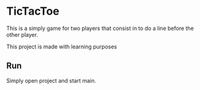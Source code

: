 # TicTacToe

This is a simply game for two players that consist in to do a line before the other player.

This project is made with learning purposes

## Run

Simply open project and start main.